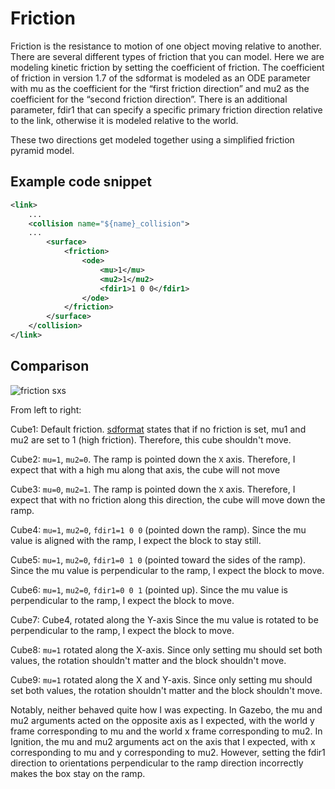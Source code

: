 # Friction

Friction is the resistance to motion of one object moving relative to another.  There are several different types of friction that you can model. Here we are modeling kinetic friction by setting the  coefficient of friction. The coefficient of friction in version 1.7 of the sdformat is modeled as an ODE parameter with mu as the coefficient for the “first friction direction” and mu2 as the coefficient for the “second friction direction”. There is an additional parameter, fdir1 that can specify a specific primary friction direction relative to the link, otherwise it is modeled relative to the world.

These two directions get modeled together using a simplified friction pyramid model.

## Example code snippet

```xml
<link>
    ...
    <collision name="${name}_collision">
    ...
        <surface>
            <friction>
                <ode>
                    <mu>1</mu>
                    <mu2>1</mu2>
                    <fdir1>1 0 0</fdir1>
                </ode>
            </friction>
        </surface>
    </collision>
</link>
```

## Comparison
![friction sxs](docs/friction_sxs.gif)

From left to right:

Cube1: Default friction.  [sdformat](http://sdformat.org) states that if no friction is set, mu1 and mu2 are set to 1 (high friction). Therefore, this cube shouldn't move.

Cube2: `mu=1`, `mu2=0`.  The ramp is pointed down the `X` axis.  Therefore, I expect that with a high mu along that axis, the cube will not move

Cube3: `mu=0`, `mu2=1`.  The ramp is pointed down the `X` axis.  Therefore, I expect that with no friction along this direction, the cube will move down the ramp.

Cube4: `mu=1`, `mu2=0`, `fdir1=1 0 0` (pointed down the ramp).  Since the mu value is aligned with the ramp, I expect the block to stay still.

Cube5: `mu=1`, `mu2=0`, `fdir1=0 1 0` (pointed toward the sides of the ramp).  Since the mu value is perpendicular to the ramp, I expect the block to move.

Cube6: `mu=1`, `mu2=0`, `fdir1=0 0 1` (pointed up).  Since the mu value is perpendicular to the ramp, I expect the block to move.

Cube7: Cube4, rotated along the Y-axis  Since the mu value is rotated to be perpendicular to the ramp, I expect the block to move.

Cube8: `mu=1` rotated along the X-axis.  Since only setting mu should set both values, the rotation shouldn't matter and the block shouldn't move.

Cube9: `mu=1` rotated along the X and Y-axis.  Since only setting mu should set both values, the rotation shouldn't matter and the block shouldn't move.

Notably, neither behaved quite how I was expecting.  In Gazebo, the mu and mu2 arguments acted on the opposite axis as I expected, with the world y frame corresponding to mu and the world x frame corresponding to mu2. In Ignition, the mu and mu2 arguments act on the axis that I expected, with x corresponding to mu and y corresponding to mu2. However, setting the fdir1 direction to orientations perpendicular to the ramp direction incorrectly makes the box stay on the ramp.